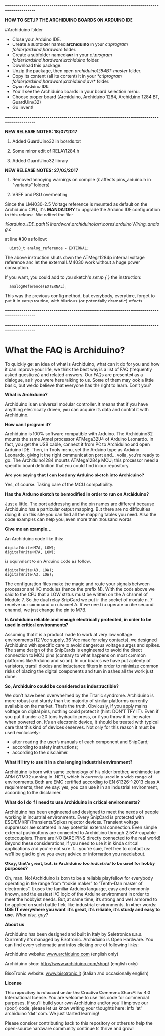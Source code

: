 **-------------------------------------------------------------------------------------------**

**HOW TO SETUP THE ARCHIDUINO BOARDS ON ARDUINO IDE**

#Archiduino folder

- Close your Arduino IDE.
- Create a subfolder named **archiduino** in your *c:\program folder\arduino\hardware* folder.
- Create a subfolder named **avr** in your *c:\program folder\arduino\hardware\archiduino* folder.
- Download this package.
- Unzip the package, then open *archiduino1284BT-master* folder. 
- Copy its content (all its content) it in your **c:\program folder\arduino\hardware\archiduino\avr\** folder. 
- Open Arduino IDE
- You'll see the Archiduino boards in your board selection menu.
- Choose proper board (Archiduino, Archiduino 1284, Archiduino 1284 BT, GuardUino32)
- Go invent!

**-------------------------------------------------------------------------------------------**

**NEW RELEASE NOTES: 18/07/2017**

1) Added GuardUino32 in boards.txt

2) Some minor edit of RELAY1284.h

3) Added GuardUino32 library


**NEW RELEASE NOTES: 27/03/2017**

1) Removed annoying warnings on compile (it affects pins_arduino.h in "variants" folders)

2) VREF and PSU overheating

  Since the LM4030-2.5 Voltage reference is mounted as default on the Archiduino CPU, it's **MANDATORY** to upgrade the Arduino IDE configuration to this release. We edited the file:

  *%arduino_IDE_path%\hardware\archiduino\avr\cores\arduino\Wiring_analog.c* 

  at line #30 as follow:

```
  uint8_t analog_reference = EXTERNAL; 
```

  The above instruction shuts down the ATMega1284p internal voltage reference and let the external LM4030 work without a huge power consuption.   

  If you want, you could add to you sketch's *setup { }* the instruction:

```
  analogReference(EXTERNAL);
```

  This was the previous config method, but everybody, everytime, forget to put it in setup routine, with hilarious (or potentially dramatic) effects.

**-------------------------------------------------------------------------------------------**

**-------------------------------------------------------------------------------------------**

# **What the FAQ is Archiduino?**

To quickly get an idea of what is Archiduino, what can it do for you and how it can improve your life, we think the best way is a list of FAQ (frequently asked questions) and related answers. Our FAQs are presented as a dialogue, as if you were here talking to us. Some of them may look a little basic, but we do believe that everyone has the right to learn. Don’t you?

**What is Archiduino?**

Archiduino is an universal modular controller. It means that if you have anything electrically driven, you can acquire its data and control it with Archiduino.

**How can I program it?**

Archiduino is 100% software compatible with Arduino. The Archiduino32 mounts the same Atmel processor ATMega32U4 of Arduino Leonardo. In fact, you get the USB cable, connect it from PC to Archiduino and open Arduino IDE. Then, in Tools menu, set the Arduino type as Arduino Leonardo, giving it the right communication port and… voila, you’re ready to go. The Archiduino1284 mounts ATMega1284p MCU; this processor need a specific board definition that you could find in our repository.

**Are you saying that I can load any Arduino sketch into Archiduino?**

Yes, of course. Taking care of the MCU compatibility.

**Has the Arduino sketch to be modified in order to run on Archiduino?**

Just a little. The port addressing and the pin names are different because Archiduino has a particular output mapping. But there are no difficulties doing it: on this site you can find all the mapping tables you need. Also the code examples can help you, even more than thousand words.

**Give me an example…**

An Archiduino code like this:

```
digitalWrite(M7A, LOW);
digitalWrite(M7A, LOW);
```

is equivalent to an Arduino code as follow:

```
digitalWrite(A3, LOW);
digitalWrite(A3, LOW);
```

The configuration files make the magic and route your signals between processor and I/O modules (hence the prefix M). With the code above we said to the CPU that a LOW status must be written on the A channel of Module 7. So the dual relay SnipCard we put in the socket of module n. 7 receive our command on channel A. If we need to operate on the second channel, we just change the pin to M7B.

**Is Archiduino reliable and enough electrically protected, in order to be used in critical environments?**

Assuming that it is a product made to work at very low voltage environments (12 Vcc supply, 36 Vcc max for relay contacts), we designed Archiduino with specific care to avoid dangerous voltage surges and spikes. The same design of the SnipCards is engineered to avoid the direct connection to MCU pins (contrary to what happens on most common platforms like Arduino and so on). In our boards we have put a plenty of varistors, transil diodes and inductance filters in order to minimize common risks of blazing the digital components and turn in ashes all the work just done.

**So, Archiduino could be considered as indestructible?**

We don’t have been overwhelmed by the Titanic syndrome. Archiduino is more robust and sturdy than the majority of similar platforms currently available on the market. That’s the truth. Obviously, if you apply mains voltage on digital pins, nothing could protect it (hint: DON’T TRY IT). Even if you put it under a 20 tons hydraulic press, or if you throw it in the water when powered on. It’s an electronic device, it should be treated with typical care that this kind of devices deserves. Not only for this reason it must be used exclusively:
- after reading the user’s manuals of each component and SnipCard;
- according to safety instructions;
- according to the disclaimer.

**What if I try to use it in a challenging industrial environment?**

Archiduino is born with same technology of his older brother, Archimede (an ARM STM32 running in .NET), which is currently used in a wide range of environments. Both are EMC certified according to EN 61326-1:2013 class A requirements, then we say: yes, you can use it in an industrial environment, according to the disclaimer.

**What do I do if I need to use Archiduino in critical environments?**

Archiduino has been engineered and designed to meet the needs of people working in industrial environments. Every SnipCard is protected with ESD/EMI/RF/Transients/Spikes rejector devices. Transient voltage suppressor are scattered in any potential external connection. Even simple external pushbuttons are connected to Archiduino through 2.5KV-capable optocouplers. There are NO BARE PINS directly connected to the real world! Beyond these considerations, if you need to use it in kinda critical applications and you're not sure if... you're sure, feel free to contact us: we’ll be glad to give you every advice or information you need about.

**Okay, that’s great, but: is Archiduino *too industrial* to be used for hobby purposes?**

Oh, man. No! Archiduino is born to be a reliable playfellow for everybody operating in the range from “rookie maker” to “Tenth-Dan master of electronics”. It uses the familiar Arduino language, easy and commonly known, and the easiest I/O logic of the Arduino environment in order to meet the hobbyist needs. But, at same time, it’s strong and well armored to be applied on such battle field like industrial environments. In other words: **USE IT everywhere you want, it’s great, it’s reliable, it’s sturdy and easy to use.** *What else, guy?*

**About us**

Archiduino has been designed and built in Italy by Seletronica s.a.s. Currrently it's managed by Bisotronic.
Archiduino is Open Hardware. You can find every schematic and infos clicking one of following links:

Archiduino website: www.archiduino.com (english only)

Archiduino shop: http://www.archiduino.com/shop/ (english only)

BisoTronic website: www.bisotronic.it (italian and occasionally english)

**License**

This repository is released under the Creative Commons ShareAlike 4.0 International license. You are welcome to use this code for commercial purposes. If you'll build your own Archiduino and/or you'll improve our (poor) code, please let us know writing your thoughts here: info 'at' archiduino 'dot' com. We just started learning! 

Please consider contributing back to this repository or others to help the open-source hardware community continue to thrive and grow!
